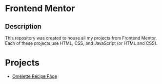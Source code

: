 # Frontend Mentor
## Description
This repository was created to house all my projects from Frontend Mentor. Each of these projects use HTML, CSS, and JavaScript (or HTML and CSS). 
# Projects
- [Omelette Recipe Page](https://altheastorm.github.io/frontend-mentor-projects/recipe-page-project/index.html)
